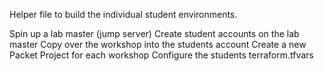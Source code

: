 
Helper file to build the individual student environments.

Spin up a lab master (jump server)
Create student accounts on the lab master
Copy over the workshop into the students account
Create a new Packet Project for each workshop
Configure the students terraform.tfvars


